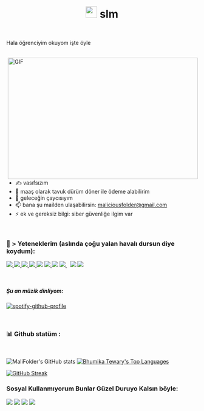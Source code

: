 <h1 align="center"><img src="https://raw.githubusercontent.com/MartinHeinz/MartinHeinz/master/wave.gif" width="30px"> slm</h1>
<br>

Hala öğrenciyim okuyom işte öyle

<br>

<img align="right" alt="GIF" src="https://i.hizliresim.com/6lo7x11.gif" width="500" height="320" />

- ✍ vasıfsızım
- 🌱 maaş olarak tavuk dürüm döner ile ödeme alabilirim
- 👯 geleceğin çaycısıyım
- 📫 bana şu mailden ulaşabilirsin: maliciousfolder@gmail.com
- ⚡ ek ve gereksiz bilgi: siber güvenliğe ilgim var

<br>


### 🚀 > Yeteneklerim (aslında çoğu yalan havalı dursun diye koydum):

<p align="left">
    <a href="https://www.w3.org/html/" target="_blank"> <img src="https://img.icons8.com/color/48/000000/html-5.png"/> </a>
    <a href="https://www.w3schools.com/css/" target="_blank"> <img src="https://img.icons8.com/color/48/000000/css3.png"/> </a>
    <a href="https://getbootstrap.com" target="_blank"> <img src="https://img.icons8.com/color/48/000000/bootstrap.png"/> </a>
    <a href="https://developer.mozilla.org/en-US/docs/Web/JavaScript" target="_blank"> <img src="https://img.icons8.com/color/48/000000/javascript.png"/> </a>
    <a href="https://en.wikipedia.org/wiki/C%2B%2B"><img src="https://img.icons8.com/color/48/000000/c-plus-plus-logo.png"/></a>
    <a href="https://www.python.org" target="_blank"> <img src="https://img.icons8.com/color/48/000000/python.png"/> </a>
    <a href="https://jquery.com/"><img src="https://img.icons8.com/external-tal-revivo-shadow-tal-revivo/48/000000/external-jquery-is-a-javascript-library-designed-to-simplify-html-logo-shadow-tal-revivo.png"/></a>
    <a style="padding-right:8px;" href="https://nodejs.org" target="_blank"> <img src="https://img.icons8.com/color/48/000000/nodejs.png"/> </a>
    <a href="https://www.android.com/intl/en_in/" target="_blank"><img src="https://img.icons8.com/color/48/000000/android-os.png"/></a>
    <a href="https://wordpress.com/"><img src="https://img.icons8.com/fluency/48/000000/wordpress.png"/></a>
</p>

<br>

##### Şu an müzik dinliyom:

[![spotify-github-profile](https://spotify-github-profile.vercel.app/api/view?uid=98lh4tumvtnsyl5v7jxdbslkz&cover_image=true&theme=natemoo-re&bar_color=2eb8b5&bar_color_cover=false)](https://github.com/kittinan/spotify-github-profile)

<br>

### 📊 Github statüm :
<br/>

![MaliFolder's GitHub stats](https://github-readme-stats.vercel.app/api?username=MaliFolder&show_icons=true&theme=radical) <a href="https://github.com/SubhamRaoniar28/github-readme-stats"><img alt="Bhumika Tewary's Top Languages" src="https://github-readme-stats.vercel.app/api/top-langs/?username=bhumikatewary&langs_count=8&count_private=true&layout=compact&theme=react&hide_border=true&bg_color=0D1117" /></a>

[![GitHub Streak](https://github-readme-streak-stats.herokuapp.com?user=MaliFolder&theme=radical&hide_border=true&date_format=M%20j%5B%2C%20Y%5D)](https://git.io/streak-stats)
<br>


### Sosyal Kullanmıyorum Bunlar Güzel Duruyo Kalsın böyle:
<a href="https://www.facebook.com/"><img src="https://img.icons8.com/fluency/48/000000/meta.png"/></a>
<a href="https://twitter.com/"><img src="https://img.icons8.com/color/48/000000/twitter--v1.png"/></a>
<a href="https://www.linkedin.com/"><img src="https://img.icons8.com/color/48/000000/linkedin.png"/></a>
<a href="https://in.pinterest.com/"><img src="https://img.icons8.com/color/48/000000/pinterest--v1.png"/></a>



